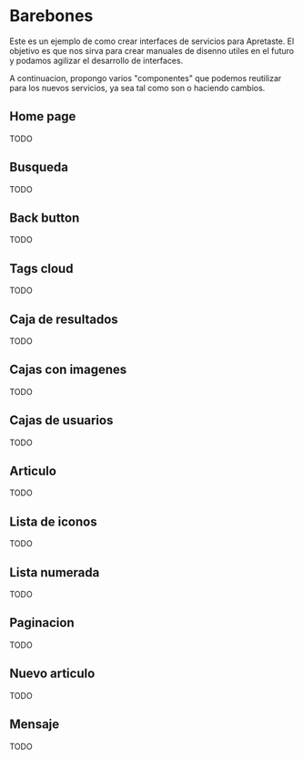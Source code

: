 # Barebones
Este es un ejemplo de como crear interfaces de servicios para Apretaste. El objetivo es que nos sirva para crear manuales de disenno utiles en el futuro y podamos agilizar el desarrollo de interfaces.

A continuacion, propongo varios "componentes" que podemos reutilizar para los nuevos servicios, ya sea tal como son o haciendo cambios.

## Home page
TODO

## Busqueda
TODO

## Back button
TODO

## Tags cloud
TODO

## Caja de resultados
TODO

## Cajas con imagenes
TODO

## Cajas de usuarios
TODO

## Articulo
TODO

## Lista de iconos
TODO

## Lista numerada
TODO

## Paginacion
TODO

## Nuevo articulo
TODO

## Mensaje
TODO
